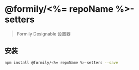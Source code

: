 # @formily/<%= repoName %>-setters

> Formily Designable 设置器

## 安装

```bash
npm install @formily/<%= repoName %>-setters --save
```
